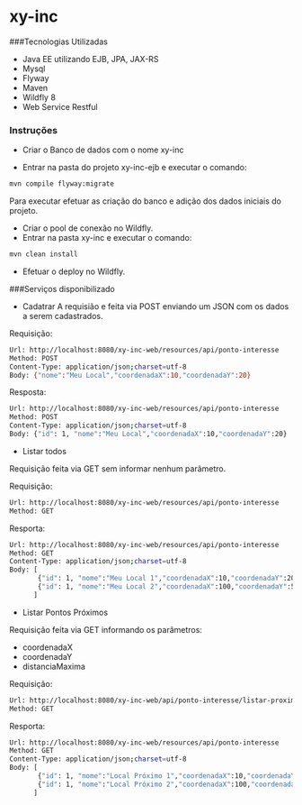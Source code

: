 # xy-inc

###Tecnologias Utilizadas
- Java EE utilizando EJB, JPA, JAX-RS
- Mysql
- Flyway
- Maven
- Wildfly 8
- Web Service Restful

### Instruções

- Criar o Banco de dados com o nome xy-inc

- Entrar na pasta do projeto xy-inc-ejb e executar o comando:

```sh
mvn compile flyway:migrate
```

Para executar efetuar as criação do banco e adição dos dados iniciais do projeto.
- Criar o pool de conexão no Wildfly.
- Entrar na pasta xy-inc e executar o comando: 

```sh
mvn clean install
```

- Efetuar o deploy no Wildfly.

###Serviços disponibilizado

- Cadatrar
A requisião e feita via POST enviando um JSON com os dados a serem cadastrados.

Requisição:
```sh
Url: http://localhost:8080/xy-inc-web/resources/api/ponto-interesse
Method: POST
Content-Type: application/json;charset=utf-8
Body: {"nome":"Meu Local","coordenadaX":10,"coordenadaY":20}
```

Resposta:
```sh
Url: http://localhost:8080/xy-inc-web/resources/api/ponto-interesse
Method: POST
Content-Type: application/json;charset=utf-8
Body: {"id": 1, "nome":"Meu Local","coordenadaX":10,"coordenadaY":20}
```

- Listar todos

Requisição feita via GET sem informar nenhum parâmetro.

Requisição:
```sh
Url: http://localhost:8080/xy-inc-web/resources/api/ponto-interesse
Method: GET
```

Resporta:

```sh
Url: http://localhost:8080/xy-inc-web/resources/api/ponto-interesse
Method: GET
Content-Type: application/json;charset=utf-8
Body: [
       {"id": 1, "nome":"Meu Local 1","coordenadaX":10,"coordenadaY":20}, 
       {"id": 1, "nome":"Meu Local 2","coordenadaX":100,"coordenadaY":50}
      ]
```

- Listar Pontos Próximos

Requisição feita via GET informando os parâmetros:
- coordenadaX
- coordenadaY
- distanciaMaxima

Requisição:
```sh
Url: http://localhost:8080/xy-inc-web/api/ponto-interesse/listar-proximidades/{coordenadaX}/{coordenadaY}/{distanciaMaxima}
Method: GET
```

Resporta:

```sh
Url: http://localhost:8080/xy-inc-web/resources/api/ponto-interesse
Method: GET
Content-Type: application/json;charset=utf-8
Body: [
       {"id": 1, "nome":"Local Próximo 1","coordenadaX":10,"coordenadaY":20}, 
       {"id": 1, "nome":"Local Próximo 2","coordenadaX":100,"coordenadaY":50}
      ]
```
